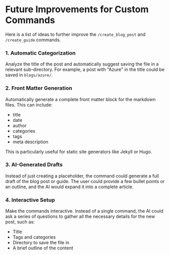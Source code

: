 # Future Improvements for Custom Commands

Here is a list of ideas to further improve the `/create_blog_post` and `/create_guide` commands.

### 1. Automatic Categorization
Analyze the title of the post and automatically suggest saving the file in a relevant sub-directory. For example, a post with "Azure" in the title could be saved in `blogs/azure/`.

### 2. Front Matter Generation
Automatically generate a complete front matter block for the markdown files. This can include:
- title
- date
- author
- categories
- tags
- meta description

This is particularly useful for static site generators like Jekyll or Hugo.

### 3. AI-Generated Drafts
Instead of just creating a placeholder, the command could generate a full draft of the blog post or guide. The user could provide a few bullet points or an outline, and the AI would expand it into a complete article.

### 4. Interactive Setup
Make the commands interactive. Instead of a single command, the AI could ask a series of questions to gather all the necessary details for the new post, such as:
- Title
- Tags and categories
- Directory to save the file in
- A brief outline of the content
